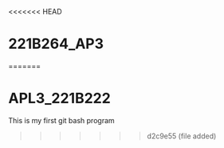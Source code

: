 <<<<<<< HEAD
# 221B264_AP3
=======
# APL3_221B222
This is my first git bash program
>>>>>>> d2c9e55 (file added)

